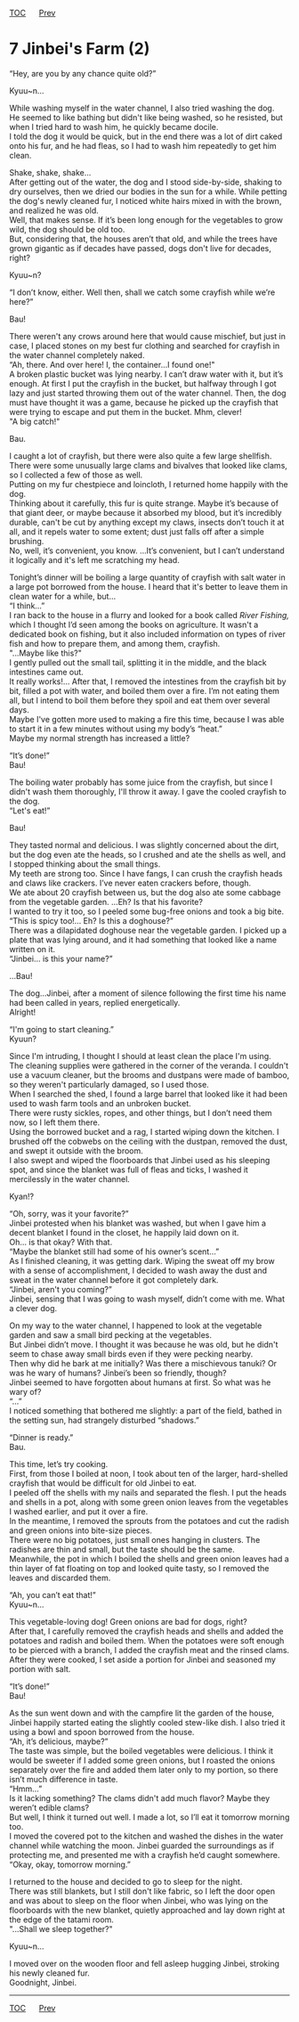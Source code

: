 [TOC](../readme.md)&nbsp;&nbsp;&nbsp;&nbsp;&nbsp;&nbsp;[Prev](section_0006.md)&nbsp;&nbsp;&nbsp;&nbsp;&nbsp;&nbsp;



# 7 Jinbei's Farm (2)

“Hey, are you by any chance quite old?”  
  
Kyuu~n…  
  
While washing myself in the water channel, I also tried washing the
dog.  
He seemed to like bathing but didn't like being washed, so he resisted,
but when I tried hard to wash him, he quickly became docile.  
I told the dog it would be quick, but in the end there was a lot of dirt
caked onto his fur, and he had fleas, so I had to wash him repeatedly to
get him clean.  
  
Shake, shake, shake…  
After getting out of the water, the dog and I stood side-by-side,
shaking to dry ourselves, then we dried our bodies in the sun for a
while. While petting the dog's newly cleaned fur, I noticed white hairs
mixed in with the brown, and realized he was old.  
Well, that makes sense. If it’s been long enough for the vegetables to
grow wild, the dog should be old too.  
But, considering that, the houses aren’t that old, and while the trees
have grown gigantic as if decades have passed, dogs don't live for
decades, right?  
  
Kyuu~n?  
  
“I don’t know, either. Well then, shall we catch some crayfish while
we’re here?”  
  
Bau!  
  
There weren't any crows around here that would cause mischief, but just
in case, I placed stones on my best fur clothing and searched for
crayfish in the water channel completely naked.  
“Ah, there. And over here! I, the container...I found one!"  
A broken plastic bucket was lying nearby. I can’t draw water with it,
but it’s enough. At first I put the crayfish in the bucket, but halfway
through I got lazy and just started throwing them out of the water
channel. Then, the dog must have thought it was a game, because he
picked up the crayfish that were trying to escape and put them in the
bucket. Mhm, clever!  
"A big catch!"  
  
Bau.  
  
I caught a lot of crayfish, but there were also quite a few large
shellfish. There were some unusually large clams and bivalves that
looked like clams, so I collected a few of those as well.  
Putting on my fur chestpiece and loincloth, I returned home happily with
the dog.  
Thinking about it carefully, this fur is quite strange. Maybe it’s
because of that giant deer, or maybe because it absorbed my blood, but
it’s incredibly durable, can't be cut by anything except my claws,
insects don’t touch it at all, and it repels water to some extent; dust
just falls off after a simple brushing.  
No, well, it’s convenient, you know. …It’s convenient, but I can’t
understand it logically and it's left me scratching my head.  
  
Tonight’s dinner will be boiling a large quantity of crayfish with salt
water in a large pot borrowed from the house. I heard that it's better
to leave them in clean water for a while, but…  
“I think…”  
I ran back to the house in a flurry and looked for a book called *River
Fishing,* which I thought I’d seen among the books on agriculture. It
wasn't a dedicated book on fishing, but it also included information on
types of river fish and how to prepare them, and among them, crayfish.  
"...Maybe like this?"  
I gently pulled out the small tail, splitting it in the middle, and the
black intestines came out.  
It really works!… After that, I removed the intestines from the crayfish
bit by bit, filled a pot with water, and boiled them over a fire. I’m
not eating them all, but I intend to boil them before they spoil and eat
them over several days.  
Maybe I've gotten more used to making a fire this time, because I was
able to start it in a few minutes without using my body’s “heat.”  
Maybe my normal strength has increased a little?  
  
“It’s done!”  
Bau!  
  
The boiling water probably has some juice from the crayfish, but since I
didn't wash them thoroughly, I'll throw it away. I gave the cooled
crayfish to the dog.  
“Let's eat!”  
  
Bau!  
  
They tasted normal and delicious. I was slightly concerned about the
dirt, but the dog even ate the heads, so I crushed and ate the shells as
well, and I stopped thinking about the small things.  
My teeth are strong too. Since I have fangs, I can crush the crayfish
heads and claws like crackers. I’ve never eaten crackers before,
though.  
We ate about 20 crayfish between us, but the dog also ate some cabbage
from the vegetable garden. …Eh? Is that his favorite?  
I wanted to try it too, so I peeled some bug-free onions and took a big
bite.  
“This is spicy too!… Eh? Is this a doghouse?”  
There was a dilapidated doghouse near the vegetable garden. I picked up
a plate that was lying around, and it had something that looked like a
name written on it.  
“Jinbei… is this your name?”  
  
…Bau!  
  
The dog…Jinbei, after a moment of silence following the first time his
name had been called in years, replied energetically.  
Alright!  
  
“I'm going to start cleaning.”  
Kyuun?  
  
Since I'm intruding, I thought I should at least clean the place I'm
using.  
The cleaning supplies were gathered in the corner of the veranda. I
couldn't use a vacuum cleaner, but the brooms and dustpans were made of
bamboo, so they weren't particularly damaged, so I used those.  
When I searched the shed, I found a large barrel that looked like it had
been used to wash farm tools and an unbroken bucket.  
There were rusty sickles, ropes, and other things, but I don’t need them
now, so I left them there.  
Using the borrowed bucket and a rag, I started wiping down the kitchen.
I brushed off the cobwebs on the ceiling with the dustpan, removed the
dust, and swept it outside with the broom.  
I also swept and wiped the floorboards that Jinbei used as his sleeping
spot, and since the blanket was full of fleas and ticks, I washed it
mercilessly in the water channel.  
  
Kyan!?  
  
“Oh, sorry, was it your favorite?”  
Jinbei protested when his blanket was washed, but when I gave him a
decent blanket I found in the closet, he happily laid down on it.  
Oh… is that okay? With that.  
“Maybe the blanket still had some of his owner’s scent…”  
As I finished cleaning, it was getting dark. Wiping the sweat off my
brow with a sense of accomplishment, I decided to wash away the dust and
sweat in the water channel before it got completely dark.  
“Jinbei, aren't you coming?”  
Jinbei, sensing that I was going to wash myself, didn’t come with me.
What a clever dog.  
  
On my way to the water channel, I happened to look at the vegetable
garden and saw a small bird pecking at the vegetables.  
But Jinbei didn’t move. I thought it was because he was old, but he
didn't seem to chase away small birds even if they were pecking
nearby.  
Then why did he bark at me initially? Was there a mischievous tanuki? Or
was he wary of humans? Jinbei’s been so friendly, though?  
Jinbei seemed to have forgotten about humans at first. So what was he
wary of?  
“…”  
I noticed something that bothered me slightly: a part of the field,
bathed in the setting sun, had strangely disturbed “shadows.”  
  
“Dinner is ready.”  
Bau.  
  
This time, let’s try cooking.  
First, from those I boiled at noon, I took about ten of the larger,
hard-shelled crayfish that would be difficult for old Jinbei to eat.  
I peeled off the shells with my nails and separated the flesh. I put the
heads and shells in a pot, along with some green onion leaves from the
vegetables I washed earlier, and put it over a fire.  
In the meantime, I removed the sprouts from the potatoes and cut the
radish and green onions into bite-size pieces.  
There were no big potatoes, just small ones hanging in clusters. The
radishes are thin and small, but the taste should be the same.  
Meanwhile, the pot in which I boiled the shells and green onion leaves
had a thin layer of fat floating on top and looked quite tasty, so I
removed the leaves and discarded them.  
  
“Ah, you can’t eat that!”  
Kyuu~n…  
  
This vegetable-loving dog! Green onions are bad for dogs, right?  
After that, I carefully removed the crayfish heads and shells and added
the potatoes and radish and boiled them. When the potatoes were soft
enough to be pierced with a branch, I added the crayfish meat and the
rinsed clams. After they were cooked, I set aside a portion for Jinbei
and seasoned my portion with salt.  
  
“It’s done!”  
Bau!  
  
As the sun went down and with the campfire lit the garden of the house,
Jinbei happily started eating the slightly cooled stew-like dish. I also
tried it using a bowl and spoon borrowed from the house.  
“Ah, it’s delicious, maybe?”  
The taste was simple, but the boiled vegetables were delicious. I think
it would be sweeter if I added some green onions, but I roasted the
onions separately over the fire and added them later only to my portion,
so there isn’t much difference in taste.  
“Hmm…”  
Is it lacking something? The clams didn't add much flavor? Maybe they
weren’t edible clams?  
But well, I think it turned out well. I made a lot, so I’ll eat it
tomorrow morning too.  
I moved the covered pot to the kitchen and washed the dishes in the
water channel while watching the moon. Jinbei guarded the surroundings
as if protecting me, and presented me with a crayfish he’d caught
somewhere.  
“Okay, okay, tomorrow morning.”  
  
I returned to the house and decided to go to sleep for the night.  
There was still blankets, but I still don't like fabric, so I left the
door open and was about to sleep on the floor when Jinbei, who was lying
on the floorboards with the new blanket, quietly approached and lay down
right at the edge of the tatami room.  
"...Shall we sleep together?"  
  
Kyuu~n…  
  
I moved over on the wooden floor and fell asleep hugging Jinbei,
stroking his newly cleaned fur.  
Goodnight, Jinbei.  
  
  
  


---
[TOC](../readme.md)&nbsp;&nbsp;&nbsp;&nbsp;&nbsp;&nbsp;[Prev](section_0006.md)&nbsp;&nbsp;&nbsp;&nbsp;&nbsp;&nbsp;

